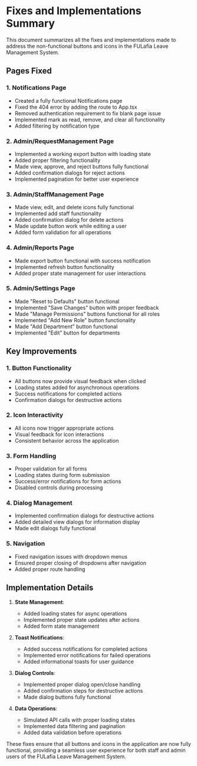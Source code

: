 # Fixes and Implementations Summary

This document summarizes all the fixes and implementations made to address the non-functional buttons and icons in the FULafia Leave Management System.

## Pages Fixed

### 1. Notifications Page
- Created a fully functional Notifications page
- Fixed the 404 error by adding the route to App.tsx
- Removed authentication requirement to fix blank page issue
- Implemented mark as read, remove, and clear all functionality
- Added filtering by notification type

### 2. Admin/RequestManagement Page
- Implemented a working export button with loading state
- Added proper filtering functionality
- Made view, approve, and reject buttons fully functional
- Added confirmation dialogs for reject actions
- Implemented pagination for better user experience

### 3. Admin/StaffManagement Page
- Made view, edit, and delete icons fully functional
- Implemented add staff functionality
- Added confirmation dialog for delete actions
- Made update button work while editing a user
- Added form validation for all operations

### 4. Admin/Reports Page
- Made export button functional with success notification
- Implemented refresh button functionality
- Added proper state management for user interactions

### 5. Admin/Settings Page
- Made "Reset to Defaults" button functional
- Implemented "Save Changes" button with proper feedback
- Made "Manage Permissions" buttons functional for all roles
- Implemented "Add New Role" button functionality
- Made "Add Department" button functional
- Implemented "Edit" button for departments

## Key Improvements

### 1. Button Functionality
- All buttons now provide visual feedback when clicked
- Loading states added for asynchronous operations
- Success notifications for completed actions
- Confirmation dialogs for destructive actions

### 2. Icon Interactivity
- All icons now trigger appropriate actions
- Visual feedback for icon interactions
- Consistent behavior across the application

### 3. Form Handling
- Proper validation for all forms
- Loading states during form submission
- Success/error notifications for form actions
- Disabled controls during processing

### 4. Dialog Management
- Implemented confirmation dialogs for destructive actions
- Added detailed view dialogs for information display
- Made edit dialogs fully functional

### 5. Navigation
- Fixed navigation issues with dropdown menus
- Ensured proper closing of dropdowns after navigation
- Added proper route handling

## Implementation Details

1. **State Management**:
   - Added loading states for async operations
   - Implemented proper state updates after actions
   - Added form state management

2. **Toast Notifications**:
   - Added success notifications for completed actions
   - Implemented error notifications for failed operations
   - Added informational toasts for user guidance

3. **Dialog Controls**:
   - Implemented proper dialog open/close handling
   - Added confirmation steps for destructive actions
   - Made dialog buttons fully functional

4. **Data Operations**:
   - Simulated API calls with proper loading states
   - Implemented data filtering and pagination
   - Added data validation before operations

These fixes ensure that all buttons and icons in the application are now fully functional, providing a seamless user experience for both staff and admin users of the FULafia Leave Management System.